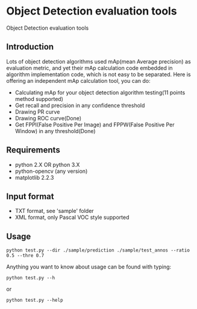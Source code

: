 # Object Detection evaluation tools
Object Detection evaluation tools
## Introduction
Lots of object detection algorithms used mAp(mean Average precision) as evaluation metric, and yet their mAp calculation 
code embedded in algorithm implementation code, which is not easy to be separated. Here is offering an independent mAp 
calculation tool, you can do:
- Calculating mAp for your object detection algorithm testing(11 points method supported)
- Get recall and precision in any confidence threshold 
- Drawing PR curve
- Drawing ROC curve(Done)  
- Get FPPI(False Positive Per Image) and FPPW(False Positive Per Window) in any threshold(Done) 
## Requirements
- python 2.X OR python 3.X
- python-opencv (any version)
- matplotlib 2.2.3
## Input format
- TXT format, see 'sample' folder
- XML format, only Pascal VOC style supported
## Usage
```shell
python test.py --dir ./sample/prediction ./sample/test_annos --ratio 0.5 --thre 0.7
```
Anything you want to know about usage can be found with typing:
```shell
python test.py --h
```
or
```shell
python test.py --help
```
